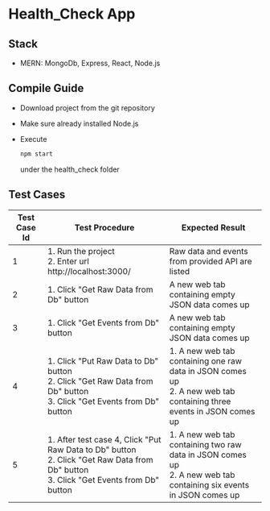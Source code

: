 # Health_Check App

## Stack

* MERN: MongoDb, Express, React, Node.js

## Compile Guide

* Download project from the git repository

* Make sure already installed Node.js

* Execute 

  ```cmd
  npm start
  ```

  under the health_check folder

## Test Cases

| Test Case   Id | Test Procedure                                               | Expected Result                                              |
| -------------- | ------------------------------------------------------------ | ------------------------------------------------------------ |
| 1              | 1. Run the project<br/>2. Enter url http://localhost:3000/ | Raw data and events from provided API are listed             |
| 2              | 1. Click "Get Raw Data from Db" button                       | A new web tab containing empty JSON data comes up            |
| 3              | 1. Click "Get Events from Db" button                         | A new web tab containing empty JSON data comes up            |
| 4              | 1. Click "Put Raw Data to   Db" button<br/>2. Click "Get Raw Data from Db" button<br/>3. Click "Get Events from Db" button | 1. A new web tab containing one raw data in JSON comes up<br/>2. A new web tab containing three events in JSON comes up |
| 5              | 1. After test case 4, Click   "Put Raw Data to Db" button<br/>2. Click "Get Raw Data from Db" button<br/>3. Click "Get Events from Db" button | 1. A new web tab containing two raw data in JSON comes up<br/>2. A new web tab containing six events in JSON comes up |